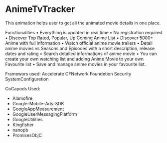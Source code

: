 # AnimeTvTracker
This animation helps user to get all the  animated movie details in one place. 

Functionalities
• Everything is updated in real time
 • No registration required
 • Discover Top Rated, Popular, Up Coming Anime List
 • Discover 5000+ Anime with full information
 • Watch official anime movie trailers
 • Detail anime movies vs Seasons and Episodes with a short description, release dates and rating
 • Search detailed informations of anime movie
 • You can create your own watching list and adding Anime Movie to your own Favourite list
 • Save and manage anime movies in your favourite list.

Framewors used:
Accelerate
CFNetwork
Foundetion
Security
SystemConfiguretion

CoCapods Used:
- Alamofire
- Google-Mobile-Ads-SDK
- GoogleAppMeasurement
- GoogleUserMessagingPlatform
- GoogleUtilities
- Kingfisher
- nanopb
- PromisesObjC
